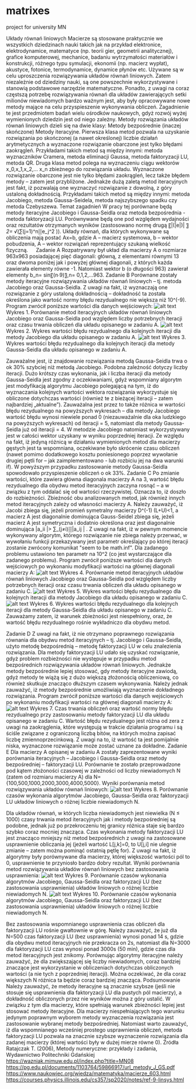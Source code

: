 # matrixes
project for university MN


Układy równań liniowych
Macierze są stosowane praktycznie we wszystkich dziedzinach nauki takich jak na przykład elektronice, elektrodynamice, matematyce (np. teorii gier, geometrii analitycznej), grafice komputerowej, mechanice, badaniu wytrzymałości materiałów i konstrukcji, różnego typu symulacji, ekonomii (np. macierz wypłat), akustyce, fotonice, termodynamice, dynamice płynów etc. Używane są w celu uproszczenia rozwiązywania układów równań liniowych. Zatem niezależnie od dziedziny nauki, są one powszechnie wykorzystywane i stanowią podstawowe narzędzie matematyczne. Ponadto, z uwagi na coraz częstszą potrzebę rozwiązywania równań dla układów zawierających setki milionów niewiadomych bardzo ważnym jest, aby były opracowywane nowe metody mające na celu przyspieszenie wykonywania obliczeń. Zagadnienie te jest przedmiotem badań wielu ośrodków naukowych, gdyż rozwój wyżej wymienionych dziedzin jest od niego zależny.
Metody rozwiązania układów równań liniowych dzieli się na dwie klasy:
	Metody bezpośrednie (inaczej skończone) 
	Metody iteracyjne.
Pierwsza klasa metod pozwala na uzyskanie rozwiązania po skończonej (a nawet określonej) liczbie działań arytmetycznych a wyznaczone rozwiązanie obarczone jest tylko błędami zaokrągleń. Przykładami takich metod są między innymi: metoda wyznaczników Cramera, metoda eliminacji Gaussa, metoda faktoryzacji LU, metoda QR.
Druga klasa metod polega na wyznaczeniu ciągu wektorów x_0,x_1,x_2,… x_n zbieżnego do rozwiązania układu. Wyznaczone rozwiązanie obarczone jest nie tylko błędami zaokrągleń, lecz także błędem metody – zatem jest przybliżone. Jednakże dużą zaletą metod iteracyjnych jest fakt, iż pozwalają one wyznaczyć rozwiązanie z dowolną, z góry ustaloną dokładnością. Przykładami takich metod są między innymi: metoda Jacobiego, metoda Gaussa-Seidela, metoda najszybszego spadku czy metoda Czebyszewa.
Temat zagadnień
W pracy tej porównane będą metody iteracyjne Jacobiego i Gaussa-Seidla oraz metoda bezpośrednia - metoda faktoryzacji LU.  Porównywane będą one pod względem wydajności oraz rezultatów otrzymanych wyników (zastosowano normę drugą 〖|(|e|)|  〗_2= √(∑_(j=1)^n▒e_j^2 )). Układy równań, dla których wykonywane są obliczenia mają postać 
Ax=b,
gdzie
A – macierz systemowa,
b – wektor pobudzenia,
A – wektor rozwiązań reprezentujący szukaną wielkość fizyczną.
 
Zadanie A
Rozpatrywany był układ dla macierzy A o rozmiarze 963x963 posiadającej pięć diagonali: główną, z elementami równymi 13 oraz dwoma poniżej jak i powyżej głównej diagonali, z których każda zawierała elementy równe -1. Natomiast wektor b (o długości 963) zawierał elementy 
b_n=  sin⁡〖(n∙9)〗,n= 0,1,2,…963.
Zadanie B
Porównane zostały metody iteracyjne rozwiązywania układów równań liniowych – tj. metoda Jacobiego oraz Gaussa-Seidla. Z uwagi na fakt, iż wyznaczają one rozwiązanie z góry ustaloną dokładnością – dokładność ta została określona jako wartość normy błędu rezydualnego nie większa niż 10^(-9).
Program zwrócił poniższe wartości dla danych wejściowych:
![alt text](https://github.com/[KrasodomskaAnna]/[matrixes]/blob/[main]/chart_1.png?raw=true)
Wykres 1. Porównanie metod iteracyjnych układów równań liniowych Jacobiego oraz Gaussa-Seidla pod względem liczby potrzebnych iteracji oraz czasu trwania obliczeń dla układu opisanego w zadaniu A.
![alt text](https://github.com/[KrasodomskaAnna]/[matrixes]/blob/[main]/J_res_err_b.png?raw=true)
Wykres 2. Wykres wartości błędu rezydualnego dla kolejnych iteracji dla metody Jacobiego dla układu opisanego w zadaniu A.
![alt text](https://github.com/[KrasodomskaAnna]/[matrixes]/blob/[main]/GS_res_err_b.png?raw=true)
Wykres 3. Wykres wartości błędu rezydualnego dla kolejnych iteracji dla metody Gaussa-Seidla dla układu opisanego w zadaniu A.

Zauważalne jest, iż znajdowanie rozwiązania metodą Gaussa-Seidla trwa o ok 30% szybciej niż metodą Jacobiego. Podobna zależność dotyczy liczby iteracji. Dużo krótszy czas wykonania, jak i liczba iteracji dla metody Gaussa-Seidla jest zgodny z oczekiwaniami, gdyż wspomniany algorytm jest modyfikacją algorytmu Jacobiego polegającą na tym, iż do wyznaczania kolejnych wartości wektora rozwiązania wykorzystuje się obliczone dotychczas wartości (również te z bieżącej iteracji – zatem najbardziej „aktualne”). Zauważalna jest przez to także różnica w wartości błędu rezydualnego na powyższych wykresach – dla metody Jacobiego wartość błędu wynosi niewiele ponad 0 (niezauważalnie dla oka ludzkiego na powyższych wykresach) od iteracji = 5, natomiast dla metody Gaussa-Seidla już od iteracji = 4. W metodzie Jacobiego natomiast wykorzystywany jest w całości wektor uzyskany w wyniku poprzedniej iteracji. Ze względu na fakt, iż jedyną różnicą w działaniu wymienionych metod dla macierzy gęstych jest ta wspomniana, oczekiwane było skrócenie czasu obliczeń (nawet pomimo dodatkowego kosztu poniesionego poprzez wywołanie drugiej pętli for – jak zaimplementowano - lub rozbiciu jej na dwa warunki if). W powyższym przypadku zastosowanie metody Gaussa-Seidla spowodowało przyspieszenie obliczeń o ok 33%.
Zadanie C
Po zmianie wartości, które zawiera główna diagonala macierzy A na 3, wartość błędu rezydualnego dla obydwu metod iteracyjnych zaczyna rosnąć – a w związku z tym oddalać się od wartości rzeczywistej. Oznacza to, iż doszło do rozbieżności. Zbieżność obu analizowanych metod, jak również innych metod iteracyjnych zależy od własności macierzy A. Należy zauważyć, iż
	Jacobi zbiega się, jeżeli promień symetralny macierzy D^(-1) (L+U)<1, a macierz A jest diagonalnie dominująca
	Gauss-Seidel zbiega się, jeżeli macierz A jest symetryczna i dodatnio określona oraz jest diagonalnie dominująca |a_ii |> ∑_(j≠i)▒|a_ij | .
Z uwagi na fakt, iż w pewnym momencie wykonywany algorytm, którego rozwiązanie nie zbiega należy przerwać, w wywołaniu funkcji przekazywany jest parametr określający po której iteracji zostanie zwrócony komunikat "seem to be math.inf". Dla zadanego problemu ustawiono ten parametr na 10^2 (co jest wystarczające dla zadanego problemu).
Program zwrócił poniższe wartości dla danych wejściowych po wykonaniu modyfikacji wartości na głównej diagonali macierzy A:
![alt text](https://github.com/[KrasodomskaAnna]/[matrixes]/blob/[main]/chart_2.png?raw=true)
Wykres 4. Porównanie metod iteracyjnych układów równań liniowych Jacobiego oraz Gaussa-Seidla pod względem liczby potrzebnych iteracji oraz czasu trwania obliczeń dla układu opisanego w zadaniu C.
![alt text](https://github.com/[KrasodomskaAnna]/[matrixes]/blob/[main]/J_res_err_c.png?raw=true)
Wykres 5. Wykres wartości błędu rezydualnego dla kolejnych iteracji dla metody Jacobiego dla układu opisanego w zadaniu C.
![alt text](https://github.com/[KrasodomskaAnna]/[matrixes]/blob/[main]/GS_res_err_c.png?raw=true)
Wykres 6. Wykres wartości błędu rezydualnego dla kolejnych iteracji dla metody Gaussa-Seidla dla układu opisanego w zadaniu C.
Zauważamy zatem, iż warunek zbieżności jest niespełniony, oraz, że wartość błędu rezydualnego rośnie wykładniczo dla obydwu metod.

Zadanie D
Z uwagi na fakt, iż nie otrzymano poprawnego rozwiązania równania dla obydwu metod iteracyjnych – tj. Jacobiego i Gaussa-Seidla, użyto metodę bezpośrednią – metodę faktoryzacji LU w celu znalezienia rozwiązania. Dla metody faktoryzacji LU udało się uzyskać rozwiązanie, gdyż problem rozbieżności nie występuje w przypadku metod bezpośrednich rozwiązywania układów równań liniowych. Jednakże metody bezpośrednie lepiej stosować, gdy metody iteracyjne zawiodą, gdyż metody te wiążą się z dużo większą złożonością obliczeniową, co również skutkuje znacząco dłuższym czasem wykonywania. Należy jednak zauważyć, iż metody bezpośrednie umożliwiają wyznaczenie dokładnego rozwiązania.
Program zwrócił poniższe wartości dla danych wejściowych po wykonaniu modyfikacji wartości na głównej diagonali macierzy A:
![alt text](https://github.com/[KrasodomskaAnna]/[matrixes]/blob/[main]/chart_3.png?raw=true)
Wykres 7. Czas trwania obliczeń oraz wartość normy błędu rezydualnego przy zastosowaniu metody faktoryzacji LU dla układu opisanego w zadaniu C.
Wartość błędu rezydualnego jest różna od zera z uwagi na zaokrąglenia, które występują w trakcie działania programu i są ściśle związane z ograniczoną liczbą bitów, na których można zapisać liczbę zmiennoprzecinkową. Z uwagi na to, iż wartość ta jest pomijalnie niska, wyznaczone rozwiązanie może zostać uznane za dokładne.
Zadanie E
Dla macierzy A opisanej w zadaniu A zostały zaprezentowane wyniki porównania iteracyjnych – Jacobiego i Gaussa-Seidla oraz metody bezpośredniej – faktoryzacji LU. Porównanie te zostało przeprowadzone pod kątem złożoności czasowej w zależności od liczby niewiadomych N (zatem od rozmiaru macierzy A) dla N= {100,500,1000,2000,3000,4000,5000}.
Wyniki porównania metod rozwiązywania układów równań liniowych:
![alt text](https://github.com/[KrasodomskaAnna]/[matrixes]/blob/[main]/zadanie_e.png?raw=true)
Wykres 8. Porównanie czasów wykonania algorytmów Jacobiego, Gaussa-Seidla oraz faktoryzacji LU układów liniowych o różnej liczbie niewiadomych N. 

Dla układów równań, w których liczba niewiadomych jest niewielka (N ≤ 1000) czasy trwania metod iteracyjnych jak i metody bezpośredniej są podobne, jednak już po przekroczeniu tej granicy różnica staje się bardzo szybko coraz mocniej znacząca. Czas wykonania metody faktoryzacji LU jest znacząco mniejszy niż metod bezpośrednich z uwagi na zastosowane usprawnienie obliczania jej (jeżeli wartość  L[j,k]=0, to U[j,i] nie ulegnie zmianie – zatem można pominąć ostatnią pętlę for). Z uwagi na fakt, iż algorytmy były porównywane dla macierzy, której większość wartości pól to 0, usprawnienie te przyniosło bardzo dobry rezultat. 
Wyniki porównania metod rozwiązywania układów równań liniowych bez zastosowania usprawnienia:
![alt text](https://github.com/[KrasodomskaAnna]/[matrixes]/blob/[main]/500_bez_usprawnien.png?raw=true)
Wykres 9. Porównanie czasów wykonania algorytmów Jacobiego, Gaussa-Seidla oraz faktoryzacji LU (bez zastosowania usprawnienia) układów liniowych o różnej liczbie niewiadomych N. 
![alt text](https://github.com/[KrasodomskaAnna]/[matrixes]/blob/[main]/3000_bez_usprawnien.png?raw=true)
Wykres 10. Porównanie czasów wykonania algorytmów Jacobiego, Gaussa-Seidla oraz faktoryzacji LU (bez zastosowania usprawnienia) układów liniowych o różnej liczbie niewiadomych N. 

Bez zastosowania wspomnianego usprawnienia czas obliczeń dla faktoryzacji LU rośnie gwałtownie w górę. Należy zauważyć, że już dla N=500 czas faktoryzacji LU (bez usprawnienia) wynosi ponad 14 s, gdzie dla obydwu metod iteracyjnych nie przekracza on 2s, natomiast dla N=3000 dla faktoryzacji LU czas wynosi ponad 3000s (50 min), gdzie czas dla metod iteracyjnych jest znikomy.
Porównując algorytmy iteracyjne należy zauważyć, że dla zwiększającej się liczby niewiadomych, coraz bardziej znaczące jest wykorzystanie w obliczeniach dotychczas obliczonych wartości (a nie tych z poprzedniej iteracji). Można oczekiwać, że dla coraz większych N różnica ta będzie coraz bardziej znacząca.
Podsumowanie
Należy zauważyć, że metody iteracyjne są znacznie szybsze (jeśli nie stosuje się usprawnienia dla faktoryzacji LU dla pustych pól macierzy), a dokładność obliczonych przez nie wyników można z góry ustalić. W związku z tym dla macierzy, które spełniają warunek zbieżności lepiej jest stosować metody iteracyjne. Dla macierzy niespełniających tego warunku jedynym poprawnym wyborem metody wyznaczenia rozwiązania jest zastosowanie wybranej metody bezpośredniej. Natomiast warto zauważyć, iż dla wspomnianego wcześniej prostego usprawnienia obliczeń, metoda faktoryzacji LU pozwala na znacznie szybsze wyznaczenie rozwiązania dla zadanej macierzy (której wartości były w dużej mierze równe 0).
Źródła
Ratajczak T. (2006), Metody numeryczne: przykłady i zadania, Wydawnictwo Politechniki Gdańskiej
https://wazniak.mimuw.edu.pl/index.php?title=MN08
https://pg.edu.pl/documents/1103764/59866917/url_metody_J_GS.pdf
https://www.naukowiec.org/wiedza/matematyka/macierze_603.html
https://courses.physics.illinois.edu/cs357/sp2020/notes/ref-9-linsys.html
